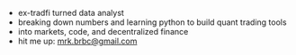 - ex-tradfi turned data analyst
- breaking down numbers and learning python to build quant trading tools
- into markets, code, and decentralized finance
- hit me up: mrk.brbc@gmail.com
